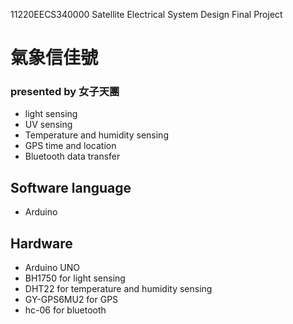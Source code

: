 11220EECS340000 Satellite Electrical System Design Final Project
# 氣象信佳號
### presented by 女子天團
- light sensing
- UV sensing
- Temperature and humidity sensing
- GPS time and location
- Bluetooth data transfer

## Software language
- Arduino
  
## Hardware
- Arduino UNO
- BH1750 for light sensing
- DHT22 for temperature and humidity sensing
- GY-GPS6MU2 for GPS
- hc-06 for bluetooth

